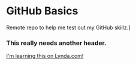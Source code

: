 # GitHub Basics

Remote repo to help me test out my GitHub skillz.]

### This really needs another header.

[I'm learning this on Lynda.com!](http://lynda.com)
